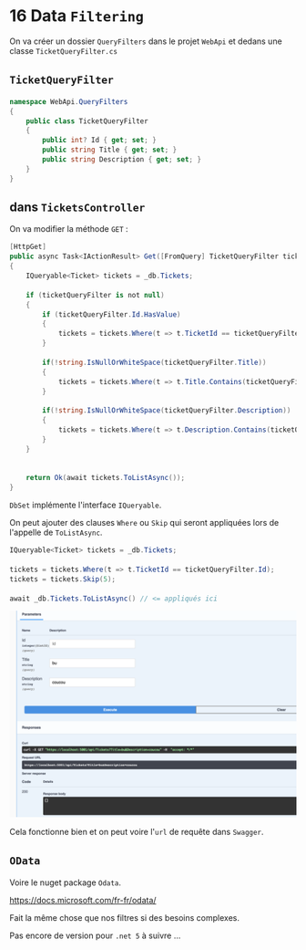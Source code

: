 # 16 Data `Filtering`

On va créer un dossier `QueryFilters` dans le projet `WebApi` et dedans une classe `TicketQueryFilter.cs`



## `TicketQueryFilter`

```cs
namespace WebApi.QueryFilters
{
    public class TicketQueryFilter
    {
        public int? Id { get; set; }
        public string Title { get; set; }
        public string Description { get; set; }
    }
}
```





## dans `TicketsController`

On va modifier la méthode `GET` :

```cs
[HttpGet]
public async Task<IActionResult> Get([FromQuery] TicketQueryFilter ticketQueryFilter)
{
    IQueryable<Ticket> tickets = _db.Tickets;
    
    if (ticketQueryFilter is not null)
    {
        if (ticketQueryFilter.Id.HasValue)
        {
            tickets = tickets.Where(t => t.TicketId == ticketQueryFilter.Id);
        }
        
        if(!string.IsNullOrWhiteSpace(ticketQueryFilter.Title))
        {
            tickets = tickets.Where(t => t.Title.Contains(ticketQueryFilter.Title, StringComparaison.OrdinalIgnoreCase))
        }
        
        if(!string.IsNullOrWhiteSpace(ticketQueryFilter.Description))
        {
            tickets = tickets.Where(t => t.Description.Contains(ticketQueryFilter.description, StringComparaison.OrdinalIgnoreCase))
        }
    }
    
    
    return Ok(await tickets.ToListAsync());
}
```

`DbSet` implémente l'interface `IQueryable`. 

On peut ajouter des clauses `Where` ou `Skip` qui seront appliquées lors de l'appelle de `ToListAsync`.

```cs
IQueryable<Ticket> tickets = _db.Tickets;

tickets = tickets.Where(t => t.TicketId == ticketQueryFilter.Id);
tickets = tickets.Skip(5);

await _db.Tickets.ToListAsync() // <= appliqués ici
```

<img src="assets/query-filter-works-good.png" alt="query-filter-works-good" style="zoom:50%;" />

Cela fonctionne bien et on peut voire l'`url` de requête dans `Swagger`.



## `OData`

Voire le nuget package `Odata`.

https://docs.microsoft.com/fr-fr/odata/

Fait la même chose que nos filtres si des besoins complexes.

Pas encore de version pour `.net 5` à suivre ...















